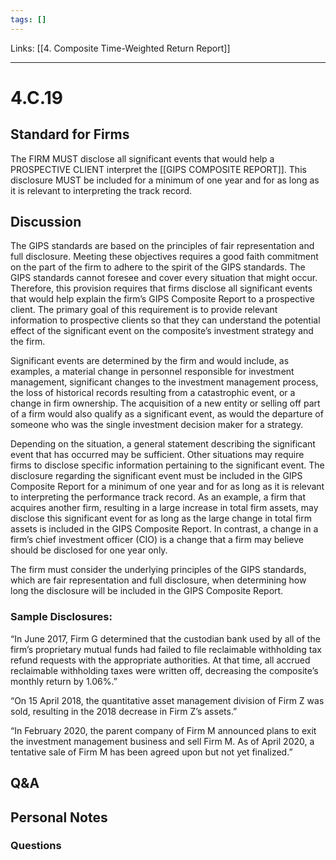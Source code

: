 ```yaml
---
tags: []
---
```

Links: [[4. Composite Time-Weighted Return Report]]
___
# 4.C.19
## Standard for Firms
The FIRM MUST disclose all significant events that would help a PROSPECTIVE CLIENT interpret the [[GIPS COMPOSITE REPORT]]. This disclosure MUST be included for a minimum of one year and for as long as it is relevant to interpreting the track record.
## Discussion
The GIPS standards are based on the principles of fair representation and full disclosure. Meeting these objectives requires a good faith commitment on the part of the firm to adhere to the spirit of the GIPS standards. The GIPS standards cannot foresee and cover every situation that might occur. Therefore, this provision requires that firms disclose all significant events that would help explain the firm’s GIPS Composite Report to a prospective client. The primary goal of this requirement is to provide relevant information to prospective clients so that they can understand the potential effect of the significant event on the composite’s investment strategy and the firm.

Significant events are determined by the firm and would include, as examples, a material change in personnel responsible for investment management, significant changes to the investment management process, the loss of historical records resulting from a catastrophic event, or a change in firm ownership. The acquisition of a new entity or selling off part of a firm would also qualify as a significant event, as would the departure of someone who was the single investment decision maker for a strategy.

Depending on the situation, a general statement describing the significant event that has occurred may be sufficient. Other situations may require firms to disclose specific information pertaining to the significant event. The disclosure regarding the significant event must be included in the GIPS Composite Report for a minimum of one year and for as long as it is relevant to interpreting the performance track record. As an example, a firm that acquires another firm, resulting in a large increase in total firm assets, may disclose this significant event for as long as the large change in total firm assets is included in the GIPS Composite Report. In contrast, a change in a firm’s chief investment officer (CIO) is a change that a firm may believe should be disclosed for one year only.

The firm must consider the underlying principles of the GIPS standards, which are fair representation and full disclosure, when determining how long the disclosure will be included in the GIPS Composite Report.
### Sample Disclosures:
“In June 2017, Firm G determined that the custodian bank used by all of the firm’s proprietary mutual funds had failed to file reclaimable withholding tax refund requests with the appropriate authorities. At that time, all accrued reclaimable withholding taxes were written off, decreasing the composite’s monthly return by 1.06%.”

“On 15 April 2018, the quantitative asset management division of Firm Z was sold, resulting in the 2018 decrease in Firm Z’s assets.”

“In February 2020, the parent company of Firm M announced plans to exit the investment management business and sell Firm M. As of April 2020, a tentative sale of Firm M has been agreed upon but not yet finalized.”
## Q&A

## Personal Notes

### Questions